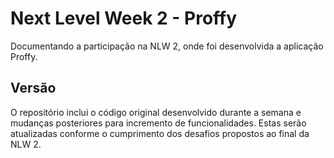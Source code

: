 # Next Level Week 2 - Proffy

Documentando a participação na NLW 2, onde foi desenvolvida a aplicação Proffy.

## Versão

O repositório inclui o código original desenvolvido durante a semana e mudanças posteriores para incremento de funcionalidades. Estas serão atualizadas conforme o cumprimento dos desafios propostos ao final da NLW 2.
